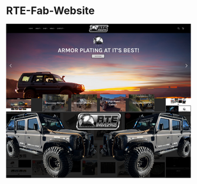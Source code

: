 # RTE-Fab-Website

![RTE-Fab-Website](https://github.com/whitehatws/RTE-Fab-Website/blob/main/WhiteHatWebSolutions-RTEFab-Website.png?raw=true)
